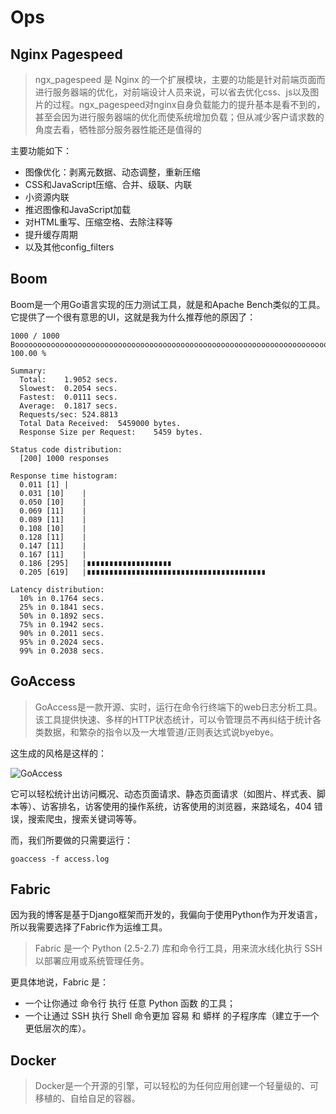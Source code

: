 Ops
======

Nginx Pagespeed
---

> ngx_pagespeed 是 Nginx 的一个扩展模块，主要的功能是针对前端页面而进行服务器端的优化，对前端设计人员来说，可以省去优化css、js以及图片的过程。ngx_pagespeed对nginx自身负载能力的提升基本是看不到的，甚至会因为进行服务器端的优化而使系统增加负载；但从减少客户请求数的角度去看，牺牲部分服务器性能还是值得的

主要功能如下：

 - 图像优化：剥离元数据、动态调整，重新压缩
 - CSS和JavaScript压缩、合并、级联、内联
 - 小资源内联
 - 推迟图像和JavaScript加载
 - 对HTML重写、压缩空格、去除注释等
 - 提升缓存周期
 - 以及其他config_filters

Boom
---

Boom是一个用Go语言实现的压力测试工具，就是和Apache Bench类似的工具。它提供了一个很有意思的UI，这就是我为什么推荐他的原因了：

```
1000 / 1000 Boooooooooooooooooooooooooooooooooooooooooooooooooooooooooooooooooooooooooooooooooooooooooooooooooooooooooooooooooooooooooooooooooooooooo! 100.00 %

Summary:
  Total:    1.9052 secs.
  Slowest:  0.2054 secs.
  Fastest:  0.0111 secs.
  Average:  0.1817 secs.
  Requests/sec: 524.8813
  Total Data Received:  5459000 bytes.
  Response Size per Request:    5459 bytes.

Status code distribution:
  [200] 1000 responses

Response time histogram:
  0.011 [1] |
  0.031 [10]    |
  0.050 [10]    |
  0.069 [11]    |
  0.089 [11]    |
  0.108 [10]    |
  0.128 [11]    |
  0.147 [11]    |
  0.167 [11]    |
  0.186 [295]   |∎∎∎∎∎∎∎∎∎∎∎∎∎∎∎∎∎∎∎
  0.205 [619]   |∎∎∎∎∎∎∎∎∎∎∎∎∎∎∎∎∎∎∎∎∎∎∎∎∎∎∎∎∎∎∎∎∎∎∎∎∎∎∎∎

Latency distribution:
  10% in 0.1764 secs.
  25% in 0.1841 secs.
  50% in 0.1892 secs.
  75% in 0.1942 secs.
  90% in 0.2011 secs.
  95% in 0.2024 secs.
  99% in 0.2038 secs.
```  

GoAccess
---

> GoAccess是一款开源、实时，运行在命令行终端下的web日志分析工具。该工具提供快速、多样的HTTP状态统计，可以令管理员不再纠结于统计各类数据，和繁杂的指令以及一大堆管道/正则表达式说byebye。

这生成的风格是这样的：

![GoAccess](http://toolbox.phodal.com/images/ops/goaccess-dashboard.png)


它可以轻松统计出访问概况、动态页面请求、静态页面请求（如图片、样式表、脚本等）、访客排名，访客使用的操作系统，访客使用的浏览器，来路域名，404 错误，搜索爬虫，搜索关键词等等。

而，我们所要做的只需要运行：

```shell
goaccess -f access.log
```

Fabric
---

因为我的博客是基于Django框架而开发的，我偏向于使用Python作为开发语言，所以我需要选择了Fabric作为运维工具。


> Fabric 是一个 Python (2.5-2.7) 库和命令行工具，用来流水线化执行 SSH以部署应用或系统管理任务。

更具体地说，Fabric 是：

 - 一个让你通过 命令行 执行 任意 Python 函数 的工具；
 - 一个让通过 SSH 执行 Shell 命令更加 容易 和 蟒样 的子程序库（建立于一个更低层次的库）。

Docker
---

> Docker是一个开源的引擎，可以轻松的为任何应用创建一个轻量级的、可移植的、自给自足的容器。

